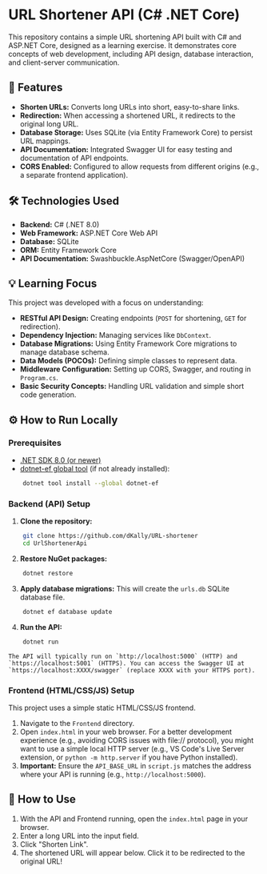 # URL Shortener API (C# .NET Core)

This repository contains a simple URL shortening API built with C# and ASP.NET Core, designed as a learning exercise. It demonstrates core concepts of web development, including API design, database interaction, and client-server communication.

## 🚀 Features

- **Shorten URLs:** Converts long URLs into short, easy-to-share links.
- **Redirection:** When accessing a shortened URL, it redirects to the original long URL.
- **Database Storage:** Uses SQLite (via Entity Framework Core) to persist URL mappings.
- **API Documentation:** Integrated Swagger UI for easy testing and documentation of API endpoints.
- **CORS Enabled:** Configured to allow requests from different origins (e.g., a separate frontend application).

## 🛠️ Technologies Used

- **Backend:** C# (.NET 8.0)
- **Web Framework:** ASP.NET Core Web API
- **Database:** SQLite
- **ORM:** Entity Framework Core
- **API Documentation:** Swashbuckle.AspNetCore (Swagger/OpenAPI)

## 💡 Learning Focus

This project was developed with a focus on understanding:

- **RESTful API Design:** Creating endpoints (`POST` for shortening, `GET` for redirection).
- **Dependency Injection:** Managing services like `DbContext`.
- **Database Migrations:** Using Entity Framework Core migrations to manage database schema.
- **Data Models (POCOs):** Defining simple classes to represent data.
- **Middleware Configuration:** Setting up CORS, Swagger, and routing in `Program.cs`.
- **Basic Security Concepts:** Handling URL validation and simple short code generation.

## ⚙️ How to Run Locally

### Prerequisites

- [.NET SDK 8.0 (or newer)](https://dotnet.microsoft.com/download)
- [dotnet-ef global tool](https://learn.microsoft.com/en-us/ef/core/cli/dotnet#installing-the-ef-core-tools) (if not already installed):

```bash
    dotnet tool install --global dotnet-ef
```

### Backend (API) Setup

1.  **Clone the repository:**

```bash
    git clone https://github.com/dKally/URL-shortener
    cd UrlShortenerApi
```

2.  **Restore NuGet packages:**

```bash
    dotnet restore
```

3.  **Apply database migrations:**
    This will create the `urls.db` SQLite database file.

```bash
    dotnet ef database update
```

4.  **Run the API:**

```bash
    dotnet run
```

    The API will typically run on `http://localhost:5000` (HTTP) and `https://localhost:5001` (HTTPS). You can access the Swagger UI at `https://localhost:XXXX/swagger` (replace XXXX with your HTTPS port).

### Frontend (HTML/CSS/JS) Setup

This project uses a simple static HTML/CSS/JS frontend.

1.  Navigate to the `Frontend` directory.
2.  Open `index.html` in your web browser. For a better development experience (e.g., avoiding CORS issues with file:// protocol), you might want to use a simple local HTTP server (e.g., VS Code's Live Server extension, or `python -m http.server` if you have Python installed).
3.  **Important:** Ensure the `API_BASE_URL` in `script.js` matches the address where your API is running (e.g., `http://localhost:5000`).

## 🎯 How to Use

1.  With the API and Frontend running, open the `index.html` page in your browser.
2.  Enter a long URL into the input field.
3.  Click "Shorten Link".
4.  The shortened URL will appear below. Click it to be redirected to the original URL!
